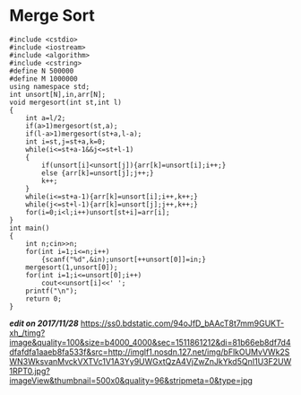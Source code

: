
# Merge Sort
```
#include <cstdio>
#include <iostream>
#include <algorithm>
#include <cstring>
#define N 500000
#define M 1000000
using namespace std;
int unsort[N],in,arr[N];
void mergesort(int st,int l)
{
    int a=l/2;
    if(a>1)mergesort(st,a);
    if(l-a>1)mergesort(st+a,l-a);
    int i=st,j=st+a,k=0;
    while(i<=st+a-1&&j<=st+l-1)
    {
        if(unsort[i]<unsort[j]){arr[k]=unsort[i];i++;}
        else {arr[k]=unsort[j];j++;}
        k++;
    }
    while(i<=st+a-1){arr[k]=unsort[i];i++,k++;}
    while(j<=st+l-1){arr[k]=unsort[j];j++,k++;}
    for(i=0;i<l;i++)unsort[st+i]=arr[i];
}
int main()
{
    int n;cin>>n;
    for(int i=1;i<=n;i++)
        {scanf("%d",&in);unsort[++unsort[0]]=in;}
    mergesort(1,unsort[0]);
    for(int i=1;i<=unsort[0];i++)
        cout<<unsort[i]<<' ';
    printf("\n");
    return 0;
}
```
***edit on 2017/11/28***
https://ss0.bdstatic.com/94oJfD_bAAcT8t7mm9GUKT-xh_/timg?image&quality=100&size=b4000_4000&sec=1511861212&di=81b66eb8df7d4dfafdfa1aaeb8fa533f&src=http://imglf1.nosdn.127.net/img/bFlkOUMvVWk2SWN3WksvanMvckVXTVc1V1A3Yy9UWGxtQzA4VjZwZnJkYkd5QnI1U3F2UW1RPT0.jpg?imageView&thumbnail=500x0&quality=96&stripmeta=0&type=jpg
